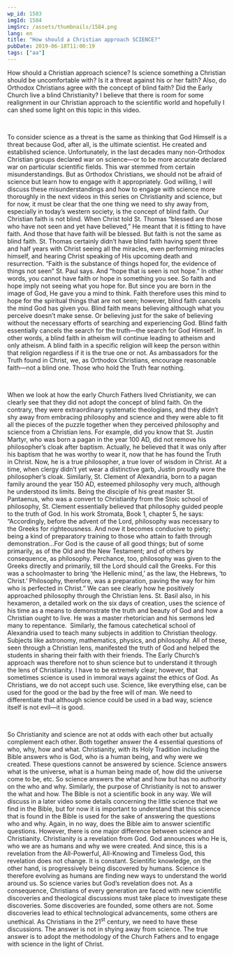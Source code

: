 ```yaml
---
wp_id: 1583
imgId: 1584
imgSrc: /assets/thumbnails/1584.png
lang: en
title: "How should a Christian approach SCIENCE?"
pubDate: 2019-06-18T11:00:19
tags: ["aa"]
---
```

<!-- page: 6 -->

<p>How should a Christian approach science? Is science something a Christian should be uncomfortable with? Is it a threat against his or her faith? Also, do Orthodox Christians agree with the concept of blind faith? Did the Early Church live a blind Christianity? I believe that there is room for some realignment in our Christian approach to the scientific world and hopefully I can shed some light on this topic in this video.</p>
<p>&nbsp;</p>
<p>To consider science as a threat is the same as thinking that God Himself is a threat because God, after all, is the ultimate scientist. He created and established science. Unfortunately, in the last decades many non-Orthodox Christian groups declared war on science—or to be more accurate declared war on particular scientific fields. This war stemmed from certain misunderstandings. But as Orthodox Christians, we should not be afraid of science but learn how to engage with it appropriately. God willing, I will discuss these misunderstandings and how to engage with science more thoroughly in the next videos in this series on Christianity and science, but for now, it must be clear that the one thing we need to shy away from, especially in today’s western society, is the concept of blind faith. Our Christian faith is not blind. When Christ told St. Thomas “blessed are those who have not seen and yet have believed,” He meant that it is fitting to have faith. And those that have faith will be blessed. But faith is not the same as blind faith. St. Thomas certainly didn’t have blind faith having spent three and half years with Christ seeing all the miracles, even performing miracles himself, and hearing Christ speaking of His upcoming death and resurrection. “Faith is the substance of things hoped for, the evidence of things not seen” St. Paul says. And “hope that is seen is not hope.” In other words, you cannot have faith or hope in something you see. So faith and hope imply not seeing what you hope for. But since you are born in the image of God, He gave you a mind to think. Faith therefore uses this mind to hope for the spiritual things that are not seen; however, blind faith cancels the mind God has given you. Blind faith means believing although what you perceive doesn’t make sense. Or believing just for the sake of believing without the necessary efforts of searching and experiencing God. Blind faith essentially cancels the search for the truth—the search for God Himself. In other words, a blind faith in atheism will continue leading to atheism and only atheism. A blind faith in a specific religion will keep the person within that religion regardless if it is the true one or not. As ambassadors for the Truth found in Christ, we, as Orthodox Christians, encourage reasonable faith—not a blind one. Those who hold the Truth fear nothing.</p>
<p>&nbsp;</p>
<p>When we look at how the early Church Fathers lived Christianity, we can clearly see that they did not adopt the concept of blind faith. On the contrary, they were extraordinary systematic theologians, and they didn’t shy away from embracing philosophy and science and they were able to fit all the pieces of the puzzle together when they perceived philosophy and science from a Christian lens. For example, did you know that St. Justin Martyr, who was born a pagan in the year 100 AD, did not remove his philosopher’s cloak after baptism. Actually, he believed that it was only after his baptism that he was worthy to wear it, now that he has found the Truth in Christ. Now, he is a true philosopher, a true lover of wisdom in Christ. At a time, when clergy didn’t yet wear a distinctive garb, Justin proudly wore the philosopher’s cloak. Similarly, St. Clement of Alexandria, born to a pagan family around the year 150 AD, esteemed philosophy very much, although he understood its limits. Being the disciple of his great master St. Pantaenus, who was a convert to Christianity from the Stoic school of philosophy, St. Clement essentially believed that philosophy guided people to the truth of God. In his work Stromata, Book 1, chapter 5, he says: “Accordingly, before the advent of the Lord, philosophy was necessary to the Greeks for righteousness. And now it becomes conducive to piety; being a kind of preparatory training to those who attain to faith through demonstration…For God is the cause of all good things; but of some primarily, as of the Old and the New Testament; and of others by consequence, as philosophy. Perchance, too, philosophy was given to the Greeks directly and primarily, till the Lord should call the Greeks. For this was a schoolmaster to bring ‘the Hellenic mind,’ as the law, the Hebrews, ‘to Christ.’ Philosophy, therefore, was a preparation, paving the way for him who is perfected in Christ.” We can see clearly how he positively approached philosophy through the Christian lens. St. Basil also, in his hexameron, a detailed work on the six days of creation, uses the science of his time as a means to demonstrate the truth and beauty of God and how a Christian ought to live. He was a master rhetorician and his sermons led many to repentance.  Similarly, the famous catechetical school of Alexandria used to teach many subjects in addition to Christian theology. Subjects like astronomy, mathematics, physics, and philosophy. All of these, seen through a Christian lens, manifested the truth of God and helped the students in sharing their faith with their friends. The Early Church’s approach was therefore not to shun science but to understand it through the lens of Christianity. I have to be extremely clear; however, that sometimes science is used in immoral ways against the ethics of God. As Christians, we do not accept such use. Science, like everything else, can be used for the good or the bad by the free will of man. We need to differentiate that although science could be used in a bad way, science itself is not evil—it is good.</p>
<p>&nbsp;</p>
<p>So Christianity and science are not at odds with each other but actually complement each other. Both together answer the 4 essential questions of who, why, how and what. Christianity, with its Holy Tradition including the Bible answers who is God, who is a human being, and why were we created. These questions cannot be answered by science. Science answers what is the universe, what is a human being made of, how did the universe come to be, etc. So science answers the what and how but has no authority on the who and why. Similarly, the purpose of Christianity is not to answer the what and how. The Bible is not a scientific book in any way. We will discuss in a later video some details concerning the little science that we find in the Bible, but for now it is important to understand that this science that is found in the Bible is used for the sake of answering the questions who and why. Again, in no way, does the Bible aim to answer scientific questions. However, there is one major difference between science and Christianity. Christianity is a revelation from God. God announces who He is, who we are as humans and why we were created. And since, this is a revelation from the All-Powerful, All-Knowing and Timeless God, this revelation does not change. It is constant. Scientific knowledge, on the other hand, is progressively being discovered by humans. Science is therefore evolving as humans are finding new ways to understand the world around us. So science varies but God’s revelation does not. As a consequence, Christians of every generation are faced with new scientific discoveries and theological discussions must take place to investigate these discoveries. Some discoveries are founded, some others are not. Some discoveries lead to ethical technological advancements, some others are unethical. As Christians in the 21<sup>st</sup> century, we need to have these discussions. The answer is not in shying away from science. The true answer is to adopt the methodology of the Church Fathers and to engage with science in the light of Christ.</p>
